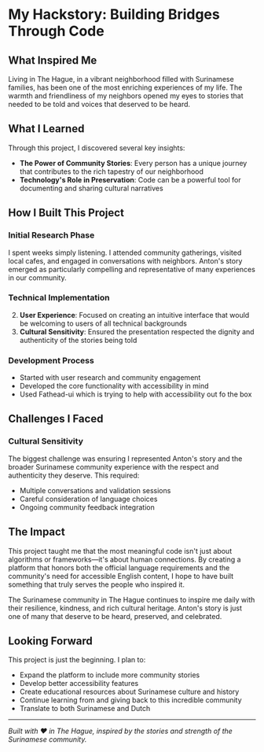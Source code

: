 # My Hackstory: Building Bridges Through Code

## What Inspired Me

Living in The Hague, in a vibrant neighborhood filled with Surinamese families, has been one of the most enriching experiences of my life. The warmth and friendliness of my neighbors opened my eyes to stories that needed to be told and voices that deserved to be heard.

## What I Learned

Through this project, I discovered several key insights:

- **The Power of Community Stories**: Every person has a unique journey that contributes to the rich tapestry of our neighborhood
- **Technology's Role in Preservation**: Code can be a powerful tool for documenting and sharing cultural narratives

## How I Built This Project

### Initial Research Phase
I spent weeks simply listening. I attended community gatherings, visited local cafes, and engaged in conversations with neighbors. Anton's story emerged as particularly compelling and representative of many experiences in our community.

### Technical Implementation
2. **User Experience**: Focused on creating an intuitive interface that would be welcoming to users of all technical backgrounds
3. **Cultural Sensitivity**: Ensured the presentation respected the dignity and authenticity of the stories being told

### Development Process
- Started with user research and community engagement
- Developed the core functionality with accessibility in mind
- Used Fathead-ui which is trying to help with accessibility out fo the box 

## Challenges I Faced

### Cultural Sensitivity
The biggest challenge was ensuring I represented Anton's story and the broader Surinamese community experience with the respect and authenticity they deserve. This required:
- Multiple conversations and validation sessions
- Careful consideration of language choices
- Ongoing community feedback integration

## The Impact

This project taught me that the most meaningful code isn't just about algorithms or frameworks—it's about human connections. By creating a platform that honors both the official language requirements and the community's need for accessible English content, I hope to have built something that truly serves the people who inspired it.

The Surinamese community in The Hague continues to inspire me daily with their resilience, kindness, and rich cultural heritage. Anton's story is just one of many that deserve to be heard, preserved, and celebrated.

## Looking Forward

This project is just the beginning. I plan to:
- Expand the platform to include more community stories
- Develop better accessibility features
- Create educational resources about Surinamese culture and history
- Continue learning from and giving back to this incredible community
- Translate to both Surinamese and Dutch

---

*Built with ❤️ in The Hague, inspired by the stories and strength of the Surinamese community.*